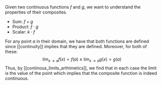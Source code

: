 Given two continuous functions $f$ and $g$, we want to understand the properties of their composites.
- Sum: $f + g$
- Product: $f \cdot g$
- Scalar: $k \cdot f$

For any point $a$ in their domain, we have that both functions are defined since [[continuity]] implies that they are defined.
Moreover, for both of these:
$$
\lim_{ x \to a } f(x) = f(a) \land \lim_{ x \to a } g(x) = g(a)
$$
Thus, by [[continous_limits_arthimetics]], we find that in each case the limit is the value of the point which implies that the composite function is indeed continuous.